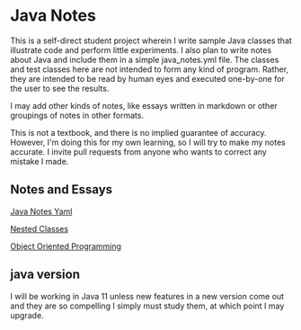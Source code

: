 # Java Notes

This is a self-direct student project wherein I write sample Java classes 
that illustrate code and perform little experiments.
I also plan to write notes about Java and include them in a simple 
java_notes.yml file. The classes and test classes here are not intended
to form any kind of program. Rather, they are intended to be read by 
human eyes and executed one-by-one for the user to see the results.

I may add other kinds of notes, like essays written
in markdown or other groupings of notes in other formats.

This is not a textbook, and there is no implied guarantee of accuracy.
However, I'm doing this for my own learning, so I will try to make
my notes accurate. I invite pull requests from anyone who wants
to correct any mistake I made.

## Notes and Essays

[Java Notes Yaml](java_notes.yml)

[Nested Classes](nestedClasses.md)

[Object Oriented Programming](OOP.md)

## java version

I will be working in Java 11 unless new features in a new version 
come out and they are so compelling I simply must study them, at which
point I may upgrade.